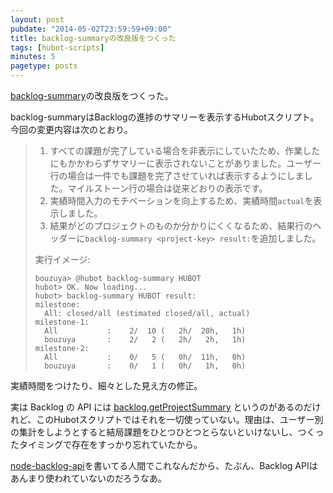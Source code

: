 ```yaml
---
layout: post
pubdate: "2014-05-02T23:59:59+09:00"
title: backlog-summaryの改良版をつくった
tags: [hubot-scripts]
minutes: 5
pagetype: posts
---
```

[backlog-summary](https://github.com/faithcreates/hubot-scripts/pull/35)の改良版をつくった。

backlog-summaryはBacklogの進捗のサマリーを表示するHubotスクリプト。今回の変更内容は次のとおり。

> 1. すべての課題が完了している場合を非表示にしていたため、作業したにもかかわらずサマリーに表示されないことがありました。ユーザー行の場合は一件でも課題を完了させていれば表示するようにしました。マイルストーン行の場合は従来どおりの表示です。
> 2. 実績時間入力のモチベーションを向上するため、実績時間`actual`を表示しました。
> 3. 結果がどのプロジェクトのものか分かりにくくなるため、結果行のヘッダーに`backlog-summary <project-key> result:`を追加しました。
>
> 実行イメージ:
>
>     bouzuya> @hubot backlog-summary HUBOT
>     hubot> OK. Now loading...
>     hubot> backlog-summary HUBOT result:
>     milestone:
>       All: closed/all (estimated closed/all, actual)
>     milestone-1:
>       All           :    2/  10 (   2h/  20h,   1h)
>       bouzuya       :    2/   2 (   2h/   2h,   1h)
>     milestone-2:
>       All           :    0/   5 (   0h/  11h,   0h)
>       bouzuya       :    0/   1 (   0h/   1h,   0h)
>

実績時間をつけたり、細々とした見え方の修正。

実は Backlog の API には [backlog.getProjectSummary](http://www.backlog.jp/api/method_getProjectSummary.html) というのがあるのだけれど、このHubotスクリプトではそれを一切使っていない。理由は、ユーザー別の集計をしようとすると結局課題をひとつひとつとらないといけないし、つくったタイミングで存在をすっかり忘れていたから。

[node-backlog-api][bouzuya/node-backlog-api]を書いてる人間でこれなんだから、たぶん、Backlog APIはあんまり使われていないのだろうなあ。

[bouzuya/node-backlog-api]: https://github.com/bouzuya/node-backlog-api
